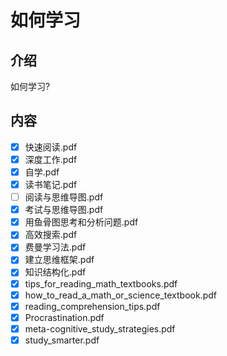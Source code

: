 # 如何学习

## 介绍

如何学习?

## 内容

- [x] 快速阅读.pdf
- [x] 深度工作.pdf
- [x] 自学.pdf
- [x] 读书笔记.pdf
- [ ] 阅读与思维导图.pdf
- [x] 考试与思维导图.pdf
- [x] 用鱼骨图思考和分析问题.pdf
- [x] 高效搜索.pdf
- [x] 费曼学习法.pdf
- [x] 建立思维框架.pdf
- [x] 知识结构化.pdf
- [x] tips_for_reading_math_textbooks.pdf
- [x] how_to_read_a_math_or_science_textbook.pdf
- [x] reading_comprehension_tips.pdf
- [x] Procrastination.pdf
- [x] meta-cognitive_study_strategies.pdf
- [x] study_smarter.pdf
